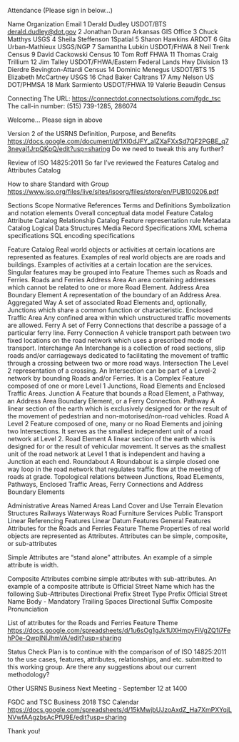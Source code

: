 
Attendance (Please sign in below…)


Name
Organization
Email
1
Derald Dudley
USDOT/BTS
derald.dudley@dot.gov
2  Jonathan Duran   Arkansas GIS Office
3  Chuck Matthys   USGS
4  Sheila Steffenson   1Spatial
5  Sharon Hawkins   ARDOT
6  Gita Urban-Mathieux   USGS/NGP
7  Samantha Lubkin   USDOT/FHWA
8  Neil Trenk   Census
9  David Cackowski   Census
10  Tom Roff   FHWA
11  Thomas Craig   Trillium
12  Jim Talley   USDOT/FHWA/Eastern Federal Lands Hwy Division
13  Dierdre Bevington-Attardi   Census
14  Dominic Menegus   USDOT/BTS
15  Elizabeth McCartney  USGS
16  Chad Baker   Caltrans
17  Amy Nelson   US DOT/PHMSA
18  Mark Sarmiento   USDOT/FHWA
19  Valerie Beaudin   Census

Connecting
The URL: https://connectdot.connectsolutions.com/fgdc_tsc
The call-in number: (515) 739-1285, 286074

Welcome…
Please sign in above

Version 2 of the USRNS Definition, Purpose, and Benefits
https://docs.google.com/document/d/1XI0dJFY_aIZXaFXxSd7QF2PGBE_q73neyaj1JrpQKpQ/edit?usp=sharing
Do we need to tweak this any further?

Review of ISO 14825:2011
So far I’ve reviewed the Features Catalog and Attributes Catalog

How to share Standard with Group
https://www.iso.org/files/live/sites/isoorg/files/store/en/PUB100206.pdf

Sections
Scope
Normative References
Terms and Definitions
Symbolization and notation elements
Overall conceptual data model
Feature Catalog
Attribute Catalog
Relationship Catalog
Feature representation rule
Metadata Catalog
Logical Data Structures
Media Record Specifications
XML schema specifications
SQL encoding specifications

Feature Catalog
Real world objects or activities at certain locations are represented as features.  Examples of real world objects are are roads and buildings.  Examples of activities at a certain location are the services.  Singular features may be grouped into Feature Themes such as Roads and Ferries.
Roads and Ferries
Address Area
An area containing addresses which cannot be related to one or more Road Element.
Address Area Boundary Element
A representation of the boundary of an Address Area.
Aggregated Way
A set of associated Road Elements and, optionally, Junctions which share a common function or characteristic.
Enclosed Traffic Area
Any confined area within which unstructured traffic movements are allowed.
Ferry
A set of Ferry Connections that describe a passage of a particular ferry line.
Ferry Connection
A vehicle transport path between two fixed locations on the road network which uses a prescribed mode of transport.
Interchange
An Interchange is a collection of road sections, slip roads and/or carriageways dedicated to facilitating the movement of traffic through a crossing between two or more road ways.
Intersection
The Level 2 representation of a crossing. An Intersection can be part of a Level-2 network by bounding Roads and/or Ferries. It is a Complex Feature composed of one or more Level 1 Junctions, Road Elements and Enclosed Traffic Areas.
Junction
A Feature that bounds a Road Element, a Pathway, an Address Area Boundary Element, or a Ferry Connection.
Pathway
A linear section of the earth which is exclusively designed for or the result of the movement of pedestrian and non-motorised/non-road vehicles.
Road
A Level 2 Feature composed of one, many or no Road Elements and joining two Intersections. It serves as the smallest independent unit of a road network at Level 2.
Road Element
A linear section of the earth which is designed for or the result of vehicular movement. It serves as the smallest unit of the road network at Level 1 that is independent and having a Junction at each end.
Roundabout
A Roundabout is a simple closed one way loop in the road network that regulates traffic flow at the meeting of roads at grade.
Topological relations between Junctions, Road ELements, Pathways, Enclosed Traffic Areas, Ferry Connections and Address Boundary Elements

Administrative Areas
Named Areas
Land Cover and Use
Terrain Elevation
Structures
Railways
Waterways
Road Furniture
Services
Public Transport
Linear Referencing Features
Linear Datum Features
General Features
Attributes for the Roads and Ferries Feature Theme
Properties of real world objects are represented as Attributes.
Attributes can be simple, composite, or sub-attributes

Simple Attributes are “stand alone” attributes. 
An example of a simple attribute is width.

Composite Attributes combine simple attributes with sub-attributes. 
An example of a composite attribute is Official Street Name which has the following Sub-Attributes
Directional Prefix
Street Type Prefix
Official Street Name Body - Mandatory
Trailing Spaces
Directional Suffix
Composite Pronunciation

List of attributes for the Roads and Ferries Feature Theme
https://docs.google.com/spreadsheets/d/1u6sOg1gJk1UXHmpyFiVgZQ1i7FehP0e-QwpINlJhmVA/edit?usp=sharing

Status Check
Plan is to continue with the comparison of of ISO 14825:2011 to the use cases, features, attributes, relationships, and etc. submitted to this working group.
Are there any suggestions about our current methodology?

Other USRNS Business
Next Meeting - September 12 at 1400

FGDC and TSC Business
2018 TSC Calendar
https://docs.google.com/spreadsheets/d/15kMwjbUJzoAxdZ_Ha7XmPXYqjLNVwfAAgzbsAcPfU9E/edit?usp=sharing

Thank you!
